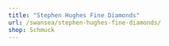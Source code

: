 ```yaml
---
title: "Stephen Hughes Fine Diamonds"
url: /swansea/stephen-hughes-fine-diamonds/
shop: Schmuck
---
```

